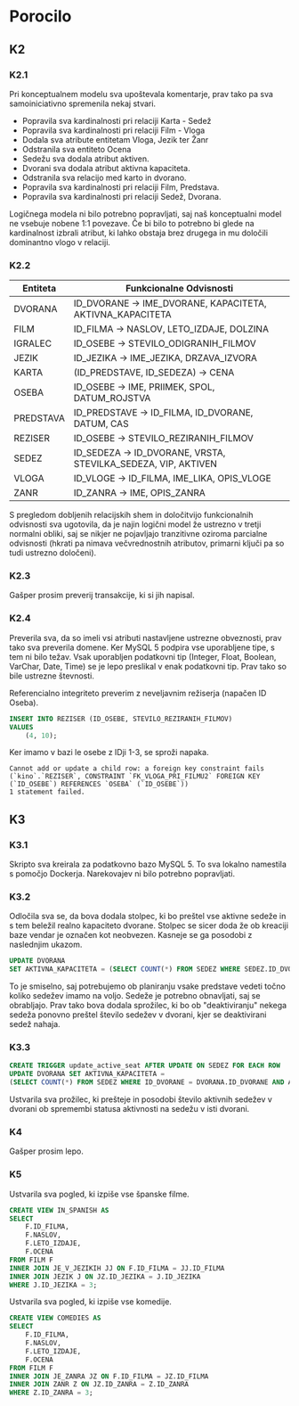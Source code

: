 # Porocilo

## K2

### K2.1
Pri konceptualnem modelu sva upoštevala komentarje, prav tako pa sva samoiniciativno spremenila nekaj stvari.

- Popravila sva kardinalnosti pri relaciji Karta - Sedež
- Popravila sva kardinalnosti pri relaciji Film - Vloga
- Dodala sva atribute entitetam Vloga, Jezik ter Žanr
- Odstranila sva entiteto Ocena
- Sedežu sva dodala atribut aktiven.
- Dvorani sva dodala atribut aktivna kapaciteta.
- Odstranila sva relacijo med karto in dvorano.
- Popravila sva kardinalnosti pri relaciji Film, Predstava.
- Popravila sva kardinalnosti pri relaciji Sedež, Dvorana.

Logičnega modela ni bilo potrebno popravljati, saj naš konceptualni model ne vsebuje nobene 1:1 povezave. Če bi bilo to potrebno bi glede na kardinalnost izbrali atribut, ki lahko obstaja brez drugega in mu določili dominantno vlogo v relaciji.

### K2.2
| **Entiteta**           | **Funkcionalne Odvisnosti**                                   |
|----------------------|--------------------------------------------------------------|
| DVORANA              | ID_DVORANE -> IME_DVORANE, KAPACITETA, AKTIVNA_KAPACITETA    |
| FILM                 | ID_FILMA -> NASLOV, LETO_IZDAJE, DOLZINA                     |
| IGRALEC              | ID_OSEBE -> STEVILO_ODIGRANIH_FILMOV                          |
| JEZIK                | ID_JEZIKA -> IME_JEZIKA, DRZAVA_IZVORA                       |
| KARTA                | (ID_PREDSTAVE, ID_SEDEZA) -> CENA                             |
| OSEBA                | ID_OSEBE -> IME, PRIIMEK, SPOL, DATUM_ROJSTVA                |
| PREDSTAVA            | ID_PREDSTAVE -> ID_FILMA, ID_DVORANE, DATUM, CAS              |
| REZISER              | ID_OSEBE -> STEVILO_REZIRANIH_FILMOV                          |
| SEDEZ                | ID_SEDEZA -> ID_DVORANE, VRSTA, STEVILKA_SEDEZA, VIP, AKTIVEN |
| VLOGA                | ID_VLOGE -> ID_FILMA, IME_LIKA, OPIS_VLOGE                   |
| ZANR                 | ID_ZANRA -> IME, OPIS_ZANRA                                   |

S pregledom dobljenih relacijskih shem in določitvijo funkcionalnih odvisnosti sva ugotovila, da je najin logični model že ustrezno v tretji normalni
obliki, saj se nikjer ne pojavljajo tranzitivne oziroma parcialne odvisnosti
(hkrati pa nimava večvrednostnih atributov, primarni ključi pa so tudi ustrezno določeni).


### K2.3
Gašper prosim preverij transakcije, ki si jih napisal.

### K2.4
Preverila sva, da so imeli vsi atributi nastavljene ustrezne obveznosti, prav tako sva preverila domene. Ker MySQL 5 podpira vse uporabljene tipe, s tem ni bilo težav. Vsak uporabljen podatkovni tip (Integer, Float, Boolean, VarChar, Date, Time) se je lepo preslikal v enak podatkovni tip. Prav tako so bile ustrezne števnosti. 

Referencialno integriteto preverim z neveljavnim režiserja (napačen ID Oseba).

```sql
INSERT INTO REZISER (ID_OSEBE, STEVILO_REZIRANIH_FILMOV)
VALUES
    (4, 10);
```
Ker imamo v bazi le osebe z IDji 1-3, se sproži napaka.

```
Cannot add or update a child row: a foreign key constraint fails (`kino`.`REZISER`, CONSTRAINT `FK_VLOGA_PRI_FILMU2` FOREIGN KEY (`ID_OSEBE`) REFERENCES `OSEBA` (`ID_OSEBE`))
1 statement failed.
```


## K3

### K3.1
Skripto sva kreirala za podatkovno bazo MySQL 5. To sva lokalno namestila s pomočjo Dockerja. Narekovajev ni bilo potrebno popravljati.

### K3.2
Odločila sva se, da bova dodala stolpec, ki bo preštel vse aktivne sedeže in s tem beležil realno kapaciteto dvorane. Stolpec se sicer doda že ob kreaciji baze vendar je označen kot neobvezen. Kasneje se ga posodobi z naslednjim ukazom.

```sql
UPDATE DVORANA
SET AKTIVNA_KAPACITETA = (SELECT COUNT(*) FROM SEDEZ WHERE SEDEZ.ID_DVORANE = DVORANA.ID_DVORANE AND SEDEZ.AKTIVEN = 1);
```

To je smiselno, saj potrebujemo ob planiranju vsake predstave vedeti točno koliko sedežev imamo na voljo. Sedeže je potrebno obnavljati, saj se obrabljajo. Prav tako bova dodala sprožilec, ki bo ob "deaktiviranju" nekega sedeža ponovno preštel število sedežev v dvorani, kjer se deaktivirani sedež nahaja.

### K3.3
```sql
CREATE TRIGGER update_active_seat AFTER UPDATE ON SEDEZ FOR EACH ROW
UPDATE DVORANA SET AKTIVNA_KAPACITETA = 
(SELECT COUNT(*) FROM SEDEZ WHERE ID_DVORANE = DVORANA.ID_DVORANE AND AKTIVEN = 1)
```

Ustvarila sva prožilec, ki prešteje in posodobi število aktivnih sedežev v dvorani ob spremembi statusa aktivnosti na sedežu v isti dvorani.

### K4
Gašper prosim lepo.

### K5
Ustvarila sva pogled, ki izpiše vse španske filme.

```sql
CREATE VIEW IN_SPANISH AS
SELECT 
    F.ID_FILMA,
    F.NASLOV,
    F.LETO_IZDAJE,
    F.OCENA
FROM FILM F
INNER JOIN JE_V_JEZIKIH JJ ON F.ID_FILMA = JJ.ID_FILMA
INNER JOIN JEZIK J ON JZ.ID_JEZIKA = J.ID_JEZIKA
WHERE J.ID_JEZIKA = 3;
```

Ustvarila sva pogled, ki izpiše vse komedije.

```sql
CREATE VIEW COMEDIES AS
SELECT 
    F.ID_FILMA,
    F.NASLOV,
    F.LETO_IZDAJE,
    F.OCENA
FROM FILM F
INNER JOIN JE_ZANRA JZ ON F.ID_FILMA = JZ.ID_FILMA
INNER JOIN ZANR Z ON JZ.ID_ZANRA = Z.ID_ZANRA
WHERE Z.ID_ZANRA = 3;
```